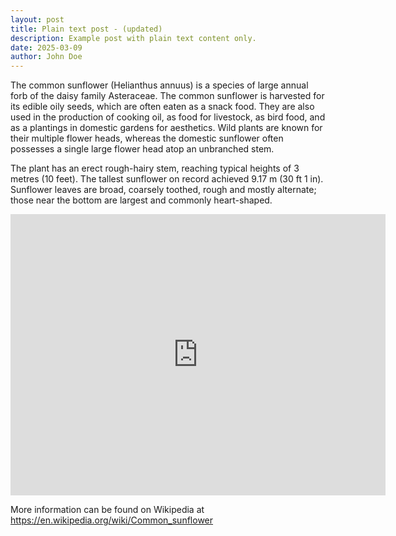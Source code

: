 ```yaml
---
layout: post
title: Plain text post - (updated)
description: Example post with plain text content only.
date: 2025-03-09
author: John Doe
---
```


The common sunflower (Helianthus annuus) is a species of large annual forb of the daisy family Asteraceae. The common sunflower is harvested for its edible oily seeds, which are often eaten as a snack food. They are also used in the production of cooking oil, as food for livestock, as bird food, and as a plantings in domestic gardens for aesthetics. Wild plants are known for their multiple flower heads, whereas the domestic sunflower often possesses a single large flower head atop an unbranched stem.

The plant has an erect rough-hairy stem, reaching typical heights of 3 metres (10 feet). The tallest sunflower on record achieved 9.17 m (30 ft 1 in). Sunflower leaves are broad, coarsely toothed, rough and mostly alternate; those near the bottom are largest and commonly heart-shaped.

<iframe src="https://www.google.com/maps/embed?pb=!1m14!1m12!1m3!1d512985.9799450527!2d-79.91499135712313!3d32.983079777215046!2m3!1f0!2f0!3f0!3m2!1i1024!2i768!4f13.1!5e0!3m2!1sen!2sus!4v1743447339637!5m2!1sen!2sus" width="600" height="450" style="border:0;" allowfullscreen="" loading="lazy" referrerpolicy="no-referrer-when-downgrade"></iframe>

More information can be found on Wikipedia at https://en.wikipedia.org/wiki/Common_sunflower

